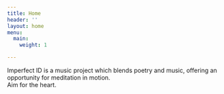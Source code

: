 ```yaml
---
title: Home
header: ''
layout: home
menu:
  main:
    weight: 1

---
```

Imperfect ID is a music project which blends poetry and music, offering an opportunity for meditation in motion.   
Aim for the heart.